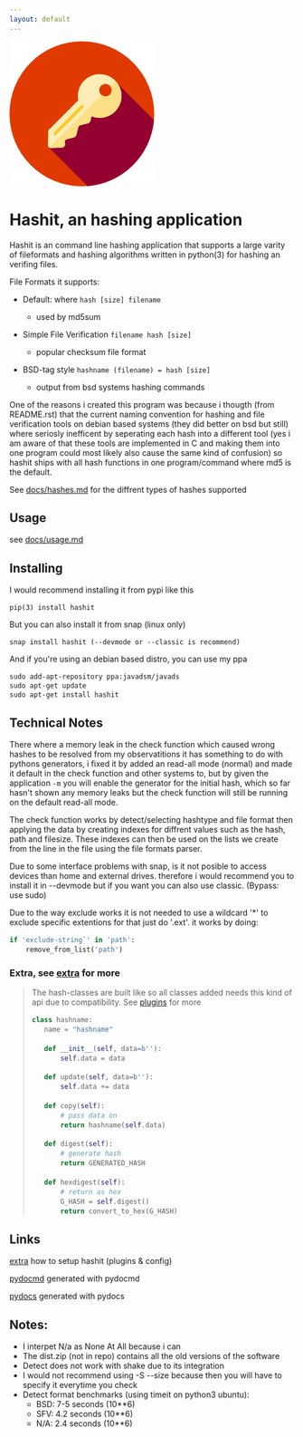 ```yaml
---
layout: default
---
```


[![](https://raw.githubusercontent.com/JavadSM/hashit/master/img/icon.png)](https://pypi.org/project/hashit) 
# Hashit, an hashing application

Hashit is an command line hashing application that supports a large varity of fileformats and hashing algorithms
written in python(3) for hashing an verifing files.

File Formats it supports:

- Default: where ```hash [size] filename```
    * used by md5sum

- Simple File Verification ```filename hash [size]```
    * popular checksum file format

- BSD-tag style ```hashname (filename) = hash [size]```
    * output from bsd systems hashing commands

One of the reasons i created this program was because i thougth (from README.rst) that the current naming convention for
hashing and file verification tools on debian based systems (they did better on bsd but still) where seriosly inefficent
by seperating each hash into a different tool (yes i am aware of that these tools are implemented in C and making them into one program could most likely also cause the same kind of confusion) so hashit ships with all hash functions in one program/command where md5 is the default.

See [docs/hashes.md](hashes.md) for the diffrent types of hashes supported

[](#usage)
## Usage
see [docs/usage.md](usage.md)


[](#installing)
## Installing

I would recommend installing it from pypi like this 
    
    pip(3) install hashit

But you can also install it from snap (linux only)

    snap install hashit (--devmode or --classic is recommend)

And if you're using an debian based distro, you can use my ppa

    sudo add-apt-repository ppa:javadsm/javads
    sudo apt-get update
    sudo apt-get install hashit

## Technical Notes
[](#technical)

There where a memory leak in the check function which caused wrong hashes to be resolved from my observatitions it
has something to do with pythons generators, i fixed it by added an read-all mode (normal) and made it default in 
the check function and other systems to, but by given the application ```-m``` you will enable the generator for
the initial hash, which so far hasn't shown any memory leaks but the check function will still be running on the default
read-all mode.

The check function works by detect/selecting hashtype and file format then applying the data by creating indexes for diffrent values
such as the hash, path and filesize. These indexes can then be used on the lists we create from the line in the file using the file formats
parser.

Due to some interface problems with snap, is it not posible to access devices than home and external drives. therefore i would recommend you to install it in --devmode but if you want you can also use classic. (Bypass: use sudo)

Due to the way exclude works it is not needed to use a wildcard '*' to exclude specific extentions for that just do '.ext'.
it works by doing: 
```py
if 'exclude-string`' in 'path':
    remove_from_list('path')
```

### Extra, see [extra](extra.md) for more

>
>  The hash-classes are built like so
>  all classes added needs this kind of
>  api due to compatibility. See [plugins](plugins.md) for more
> 
>```py
>class hashname:
>    name = "hashname"
>
>    def __init__(self, data=b''):
>        self.data = data
>    
>    def update(self, data=b''):
>        self.data += data
>
>    def copy(self):
>        # pass data on
>        return hashname(self.data)
>
>    def digest(self):
>        # generate hash
>        return GENERATED_HASH
>
>    def hexdigest(self):
>        # return as hex
>        G_HASH = self.digest()
>        return convert_to_hex(G_HASH)
>```

## Links
[](#links)
[extra](extra.md) how to setup hashit (plugins & config)

[pydocmd](pydoc.md) generated with pydocmd

[pydocs](pydocs/hashit.html) generated with pydocs

## Notes:
[](#notes)

- I interpet N/a as None At All because i can
- The dist.zip (not in repo) contains all the old versions of the software
- Detect does not work with shake due to its integration
- I would not recommend using -S --size because then you will have to specify it everytime you check
- Detect format benchmarks (using timeit on python3 ubuntu):
    * BSD: 7-5 seconds (10**6)
    * SFV: 4.2 seconds (10**6)
    * N/A: 2.4 seconds (10**6)
